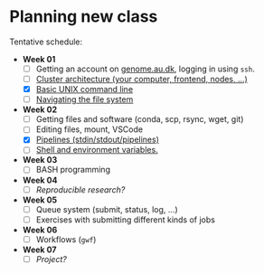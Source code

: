 # Planning new class

Tentative schedule:

- **Week 01**
  - [ ] Getting an account on [genome.au.dk](https://genome.au.dk), logging in using `ssh`.
  - [ ] [Cluster architecture (your computer, frontend, nodes, ...)](docs/architecture.md)
  - [x] [Basic UNIX command line](docs/basic-unix-commands.md)
  - [ ] [Navigating the file system](docs/navigating-file-system.md)

- **Week 02**
  - [ ] Getting files and software (conda, scp, rsync, wget, git)
  - [ ] Editing files, mount, VSCode
  - [x] [Pipelines (stdin/stdout/pipelines)](docs/pipelines.md)
  - [ ] [Shell and environment variables.](docs/variables.md)

- **Week 03**
  - [ ] BASH programming

- **Week 04**
  - [ ] *Reproducible research?*

- **Week 05**
  - [ ] Queue system (submit, status, log, ...)
  - [ ] Exercises with submitting different kinds of jobs

- **Week 06**
  - [ ] Workflows (`gwf`)

- **Week 07**
  - [ ] *Project?*
